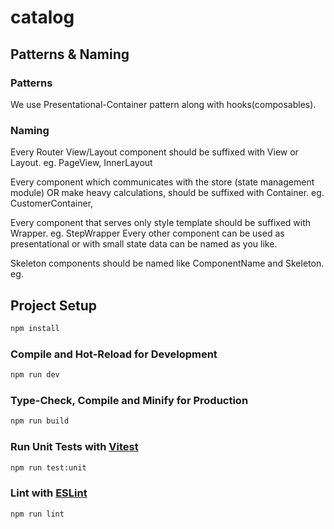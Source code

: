 # catalog

## Patterns & Naming

### Patterns

We use Presentational-Container pattern along with hooks(composables).

### Naming

Every Router View/Layout component should be suffixed with View or Layout. eg. PageView, InnerLayout

Every component which communicates with the store (state management module) OR make heavy calculations, should be suffixed with Container. eg. CustomerContainer,

Every component that serves only style template should be suffixed with Wrapper. eg. StepWrapper
Every other component can be used as presentational or with small state data can be named as you like.

Skeleton components should be named like ComponentName and Skeleton. eg.

## Project Setup

```sh
npm install
```

### Compile and Hot-Reload for Development

```sh
npm run dev
```

### Type-Check, Compile and Minify for Production

```sh
npm run build
```

### Run Unit Tests with [Vitest](https://vitest.dev/)

```sh
npm run test:unit
```

### Lint with [ESLint](https://eslint.org/)

```sh
npm run lint
```
